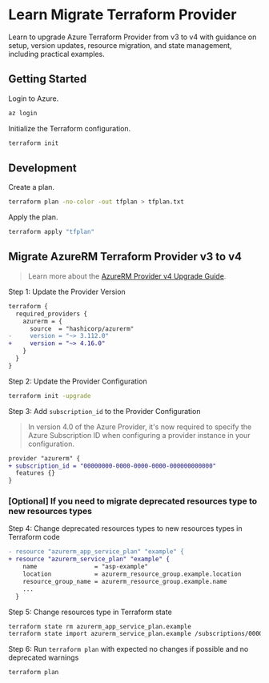 # Learn Migrate Terraform Provider

Learn to upgrade Azure Terraform Provider from v3 to v4 with guidance on setup, version updates, resource migration, and state management, including practical examples.

## Getting Started

Login to Azure.

```bash
az login
```

Initialize the Terraform configuration.

```bash
terraform init
```

## Development

Create a plan.

```bash
terraform plan -no-color -out tfplan > tfplan.txt
```

Apply the plan.

```bash
terraform apply "tfplan"
```

## Migrate AzureRM Terraform Provider v3 to v4

> Learn more about the [AzureRM Provider v4 Upgrade Guide](https://registry.terraform.io/providers/hashicorp/azurerm/latest/docs/guides/4.0-upgrade-guide).

Step 1: Update the Provider Version

```diff
terraform {
  required_providers {
    azurerm = {
      source  = "hashicorp/azurerm"
-     version = "~> 3.112.0"
+     version = "~> 4.16.0"
    }
  }
}
```

Step 2: Update the Provider Configuration

```bash
terraform init -upgrade
```

Step 3: Add `subscription_id` to the Provider Configuration

> In version 4.0 of the Azure Provider, it's now required to specify the Azure Subscription ID when configuring a provider instance in your configuration.

```diff
provider "azurerm" {
+ subscription_id = "00000000-0000-0000-0000-000000000000"
  features {}
}
```

### [Optional] If you need to migrate deprecated resources type to new resources types

Step 4: Change deprecated resources types to new resources types in Terraform code

```diff
- resource "azurerm_app_service_plan" "example" {
+ resource "azurerm_service_plan" "example" {
    name                = "asp-example"
    location            = azurerm_resource_group.example.location
    resource_group_name = azurerm_resource_group.example.name
    ...
  }
```

Step 5: Change resources type in Terraform state

```bash
terraform state rm azurerm_app_service_plan.example
terraform state import azurerm_service_plan.example /subscriptions/00000000-0000-0000-0000-000000000000/resourceGroups/rg-example/providers/Microsoft.Web/serverFarms/asp-example
```

Step 6: Run `terraform plan` with expected no changes if possible and no deprecated warnings

```bash
terraform plan
```
